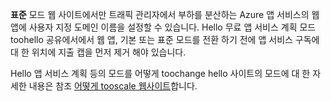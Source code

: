 **표준** 모드 웹 사이트에서만 트래픽 관리자에서 부하를 분산하는 Azure 앱 서비스의 웹앱에 사용자 지정 도메인 이름을 설정할 수 있습니다. Hello 무료 앱 서비스 계획 모드 toohello 공유에서에서 웹 앱, 기본 또는 표준 모드를 전환 하기 전에 앱 서비스 구독에 대 한 위치에 지출 캡을 먼저 제거 해야 있습니다. 

Hello 앱 서비스 계획 등의 모드를 어떻게 toochange hello 사이트의 모드에 대 한 자세한 내용은 참조 [어떻게 tooscale 웹사이트](../articles/app-service-web/web-sites-scale.md)합니다.

